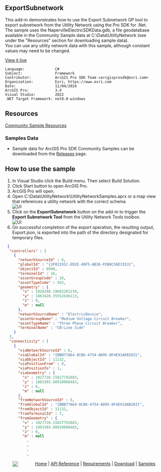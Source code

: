 ## ExportSubnetwork

<!-- TODO: Write a brief abstract explaining this sample -->
This add-in demonstrates how to use the Export Subnetwork GP tool to export subnetwork from the Utility Network using the Pro SDK for .Net.   
The sample uses the NapervilleElectricSDKData.gdb, a file geodatabase available in the Community Sample data at C:\Data\UtilityNetwork (see under the "Resources" section for downloading sample data).    
You can use any utility network data with this sample, although constant values may need to be changed.  
  


<a href="https://pro.arcgis.com/en/pro-app/sdk/" target="_blank">View it live</a>

<!-- TODO: Fill this section below with metadata about this sample-->
```
Language:              C#
Subject:               Framework
Contributor:           ArcGIS Pro SDK Team <arcgisprosdk@esri.com>
Organization:          Esri, https://www.esri.com
Date:                  11/04/2024
ArcGIS Pro:            3.4
Visual Studio:         2022
.NET Target Framework: net8.0-windows
```

## Resources

[Community Sample Resources](https://github.com/Esri/arcgis-pro-sdk-community-samples#resources)

### Samples Data

* Sample data for ArcGIS Pro SDK Community Samples can be downloaded from the [Releases](https://github.com/Esri/arcgis-pro-sdk-community-samples/releases) page.  

## How to use the sample
<!-- TODO: Explain how this sample can be used. To use images in this section, create the image file in your sample project's screenshots folder. Use relative url to link to this image using this syntax: ![My sample Image](FacePage/SampleImage.png) -->
1. In Visual Studio click the Build menu.  Then select Build Solution.
2. Click Start button to open ArcGIS Pro.    
3. ArcGIS Pro will open.    
4. Open C:\Data\UtilityNetwork\UtilityNetworkSamples.aprx or a map view that references a utility network with the correct schema    
![UI](Screenshots/Screenshot1.png)  
5. Click on the **ExportSubnetwork** button on the add-in to trigger the **Export Subnetwork Tool** from the Utility Network Tools toolbox.  
![UI](Screenshots/Screenshot2.png)  
6. On successful completion of the export operation, the resulting output, Export.json, is exported into the path of the directory designated for temporary files.  
```json
 {
  "controllers" : [
    {
      "networkSourceId" : 6,
      "globalId" : "{2F82291C-ED2E-40F5-AB36-FEB0C50E3353}",
      "objectId" : 9990,
      "terminalId" : 16,
      "assetGroupCode" : 26,
      "assetTypeCode" : 503,
      "geometry" : {
        "x" : 1028298.19683201239,
        "y" : 1863426.35552436113,
        "z" : 0,
        "m" : null
      },
      "networkSourceName" : "ElectricDevice",
      "assetGroupName" : "Medium Voltage Circuit Breaker",
      "assetTypeName" : "Three Phase Circuit Breaker",
      "terminalName" : "CB:Line Side"
    }
  ],
  "connectivity" : [
    {
      "viaNetworkSourceId" : 6,
      "viaGlobalId" : "{BBB77A64-8CB6-4754-AD95-0F4E91A6B283}",
      "viaObjectId" : 11132,
      "viaPositionFrom" : 0,
      "viaPositionTo" : 1,
      "viaGeometry" : {
        "x" : 1027726.15827792883,
        "y" : 1863365.88910986483,
        "z" : 0,
        "m" : null
      },
      "fromNetworkSourceId" : 6,
      "fromGlobalId" : "{BBB77A64-8CB6-4754-AD95-0F4E91A6B283}",
      "fromObjectId" : 11132,
      "fromTerminalId" : 7,
      "fromGeometry" : {
        "x" : 1027726.15827792883,
        "y" : 1863365.88910986483,
        "z" : 0,
        "m" : null
          .
          .
          .
          . 
 ```
  

<!-- End -->

&nbsp;&nbsp;&nbsp;&nbsp;&nbsp;&nbsp;<img src="https://esri.github.io/arcgis-pro-sdk/images/ArcGISPro.png"  alt="ArcGIS Pro SDK for Microsoft .NET Framework" height = "20" width = "20" align="top"  >
&nbsp;&nbsp;&nbsp;&nbsp;&nbsp;&nbsp;&nbsp;&nbsp;&nbsp;&nbsp;&nbsp;&nbsp;
[Home](https://github.com/Esri/arcgis-pro-sdk/wiki) | <a href="https://pro.arcgis.com/en/pro-app/latest/sdk/api-reference" target="_blank">API Reference</a> | [Requirements](https://github.com/Esri/arcgis-pro-sdk/wiki#requirements) | [Download](https://github.com/Esri/arcgis-pro-sdk/wiki#installing-arcgis-pro-sdk-for-net) | <a href="https://github.com/esri/arcgis-pro-sdk-community-samples" target="_blank">Samples</a>
